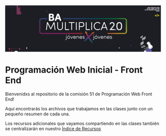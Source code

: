 ![MasterHead](https://github.com/Jebushdd/BAM23_Programacion_Web/blob/source/readme_raiz/banner_bam.png?raw=true)


# Programación Web Inicial - Front End
Bienvenidxs al repositorio de la comisión 51 de Programación Web Front End!

Aquí encontrarás los archivos que trabajamos en las clases junto con un pequeño resumen de cada una.

Los recursos adicionales que vayamos compartiendo en las clases también se centralizarán en nuestro [Índice de Recursos](https://docs.google.com/spreadsheets/d/1qTD-oE0zDPxyS6qPnck0lQj98dDs0wCrl0K7P7tj2hs)
